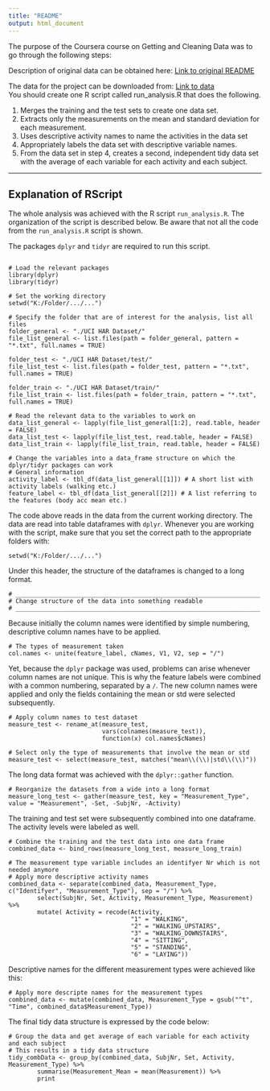 ```yaml
---
title: "README"
output: html_document
---
```


The purpose of the Coursera course on Getting and Cleaning Data was to go through the following steps:

Description of original data can be obtained here:
[Link to original README](http://archive.ics.uci.edu/ml/datasets/Human+Activity+Recognition+Using+Smartphones)

The data for the project can be downloaded from:
[Link to data](https://d396qusza40orc.cloudfront.net/getdata%2Fprojectfiles%2FUCI%20HAR%20Dataset.zip)
<br/>
You should create one R script called run_analysis.R that does the following.

1. Merges the training and the test sets to create one data set.
1. Extracts only the measurements on the mean and standard deviation for each measurement.
1. Uses descriptive activity names to name the activities in the data set
1. Appropriately labels the data set with descriptive variable names.
1. From the data set in step 4, creates a second, independent tidy data set with the average of each variable for each activity and each subject.

---
## Explanation of RScript

The whole analysis was achieved with the R script `run_analysis.R`. The organization of the script is described below. Be aware that not all the code from the `run_analysis.R` script is shown. 

The packages `dplyr` and `tidyr` are required to run this script.

``` {r, reading_data, eval = FALSE, echo = TRUE}

# Load the relevant packages
library(dplyr)
library(tidyr)

# Set the working directory
setwd("K:/Folder/.../...")

# Specify the folder that are of interest for the analysis, list all files
folder_general <- "./UCI HAR Dataset/"
file_list_general <- list.files(path = folder_general, pattern = "*.txt", full.names = TRUE)

folder_test <- "./UCI HAR Dataset/test/"
file_list_test <- list.files(path = folder_test, pattern = "*.txt", full.names = TRUE)

folder_train <- "./UCI HAR Dataset/train/"
file_list_train <- list.files(path = folder_train, pattern = "*.txt", full.names = TRUE)

# Read the relevant data to the variables to work on
data_list_general <- lapply(file_list_general[1:2], read.table, header = FALSE)
data_list_test <- lapply(file_list_test, read.table, header = FALSE)
data_list_train <- lapply(file_list_train, read.table, header = FALSE)

# Change the variables into a data_frame structure on which the dplyr/tidyr packages can work
# General information
activity_label <- tbl_df(data_list_general[[1]]) # A short list with activity labels (walking etc.)
feature_label <- tbl_df(data_list_general[[2]]) # A list referring to the features (body acc mean etc.)

```

The code above reads in the data from the current working directory. The data are read into table dataframes with `dplyr`. Whenever you are working with the script, make sure that you set the correct path to the appropriate folders with:

``` {r, path, eval = FALSE, echo = TRUE}
setwd("K:/Folder/.../...")
```

Under this header, the structure of the dataframes is changed to a long format.
``` {r, header, eval = FALSE, echo = TRUE}
# ____________________________________________________________________
# Change structure of the data into something readable 
# ____________________________________________________________________
```

Because initially the column names were identified by simple numbering, descriptive column names have to be applied.
``` {r, names, eval = FALSE, echo = TRUE}
# The types of measurement taken
col.names <- unite(feature_label, cNames, V1, V2, sep = "/")
```

Yet, because the `dplyr` package was used, problems can arise whenever column names are not unique. This is why the feature labels were combined with a common numbering, separated by a `/`. The new column names were applied and only the fields containing the mean or std were selected subsequently.
``` {r, newnames, eval = FALSE, echo = TRUE}
# Apply column names to test dataset
measure_test <- rename_at(measure_test, 
                          vars(colnames(measure_test)), 
                          function(x) col.names$cNames)

# Select only the type of measurements that involve the mean or std
measure_test <- select(measure_test, matches("mean\\(\\)|std\\(\\)"))
```

The long data format was achieved with the `dplyr::gather` function.
``` {r, gather, eval = FALSE, echo = TRUE}
# Reorganize the datasets from a wide into a long format
measure_long_test <- gather(measure_test, key = "Measurement_Type", value = "Measurement", -Set, -SubjNr, -Activity)
```

The training and test set were subsequently combined into one dataframe. The activity levels were labeled as well.
``` {r, combine, eval = FALSE, echo = TRUE}
# Combine the training and the test data into one data frame
combined_data <- bind_rows(measure_long_test, measure_long_train)

# The measurement type variable includes an identifyer Nr which is not needed anymore
# Apply more descriptive activity names
combined_data <- separate(combined_data, Measurement_Type, c("Identifyer", "Measurement_Type"), sep = "/") %>%
        select(SubjNr, Set, Activity, Measurement_Type, Measurement) %>%
        mutate( Activity = recode(Activity, 
                                  "1" = "WALKING", 
                                  "2" = "WALKING_UPSTAIRS", 
                                  "3" = "WALKING_DOWNSTAIRS",
                                  "4" = "SITTING", 
                                  "5" = "STANDING", 
                                  "6" = "LAYING"))
```

Descriptive names for the different measurement types were achieved like this:
``` {r, descriptive, eval = FALSE, echo = TRUE}
# Apply more descripte names for the measurement types
combined_data <- mutate(combined_data, Measurement_Type = gsub("^t", "Time", combined_data$Measurement_Type))
```

The final tidy data structure is expressed by the code below:
``` {r, tidy, eval = FALSE, echo = TRUE}
# Group the data and get average of each variable for each activity and each subject
# This results in a tidy data structure
tidy_combData <- group_by(combined_data, SubjNr, Set, Activity, Measurement_Type) %>%
        summarise(Measurement_Mean = mean(Measurement)) %>%
        print
```